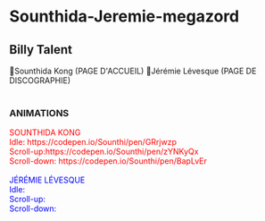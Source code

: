 # Sounthida-Jeremie-megazord

<h2>Billy Talent</h2>

🔴Sounthida Kong (PAGE D'ACCUEIL)
🔵Jérémie Lévesque (PAGE DE DISCOGRAPHIE)
</br>
</br>

  <h3><b>ANIMATIONS</b></h3>
  <span style="color:red">SOUNTHIDA KONG
    </br>
    Idle: https://codepen.io/Sounthi/pen/GRrjwzp
    </br>
    Scroll-up:https://codepen.io/Sounthi/pen/zYNKyQx
    </br>
    Scroll-down: https://codepen.io/Sounthi/pen/BapLvEr
  </span>
  </br>
   </br>
  <span style="color:blue">JÉRÉMIE LÉVESQUE
    </br>
    Idle:
    </br>
    Scroll-up:
    </br>
    Scroll-down: 
  </span>
  
  
